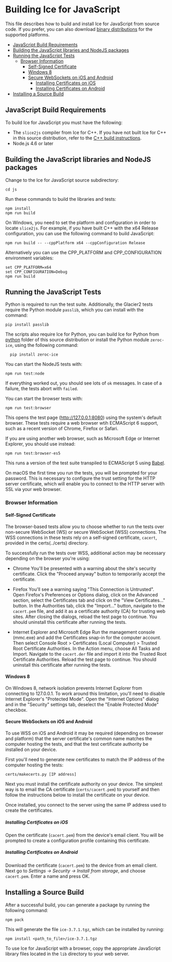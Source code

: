 # Building Ice for JavaScript

This file describes how to build and install Ice for JavaScript from source
code. If you prefer, you can also download [binary distributions][1] for the
supported platforms.

<!-- TOC depthFrom:2 -->

- [JavaScript Build Requirements](#javascript-build-requirements)
- [Building the JavaScript libraries and NodeJS packages](#building-the-javascript-libraries-and-nodejs-packages)
- [Running the JavaScript Tests](#running-the-javascript-tests)
    - [Browser Information](#browser-information)
        - [Self-Signed Certificate](#self-signed-certificate)
        - [Windows 8](#windows-8)
        - [Secure WebSockets on iOS and Android](#secure-websockets-on-ios-and-android)
            - [Installing Certificates on iOS](#installing-certificates-on-ios)
            - [Installing Certificates on Android](#installing-certificates-on-android)
- [Installing a Source Build](#installing-a-source-build)

<!-- /TOC -->

## JavaScript Build Requirements

To build Ice for JavaScript you must have the following:

- The `slice2js` compiler from Ice for C++. If you have not built Ice for C++
  in this source distribution, refer to the
  [C++ build instructions](../cpp/README.md).
- Node.js 4.6 or later

## Building the JavaScript libraries and NodeJS packages

Change to the Ice for JavaScript source subdirectory:
```
cd js
```

Run these commands to build the libraries and tests:
```
npm install
npm run build
```

On Windows, you need to set the platform and configuration in order to locate
`slice2js`. For example, if you have built C++ with the x64 Release configuration,
you can use the following command to build JavaScript:
```
npm run build -- --cppPlatform x64 --cppConfiguration Release
```

Alternatively you can use the CPP_PLATFORM and CPP_CONFIGURATION environment
variables:
```
set CPP_PLATFORM=x64
set CPP_CONFIGURATION=Debug
npm run build
```
## Running the JavaScript Tests

Python is required to run the test suite. Additionally, the Glacier2 tests
require the Python module `passlib`, which you can install with the command:
```
pip install passlib
```

The scripts also require Ice for Python, you can build Ice for Python from
[python](../python) folder of this source distribution or install the Python
module `zeroc-ice`, using the following command:
```
  pip install zeroc-ice
```

You can start the NodeJS tests with:
```
npm run test:node
```

If everything worked out, you should see lots of `ok` messages. In case of a
failure, the tests abort with `failed`.

You can start the browser tests with:
```
npm run test:browser
```

This opens the test page (http://127.0.0.1:8080) using the system's default
browser. These tests require a web browser wtih ECMAScript 6 support, such as
a recent version of Chrome, Firefox or Safari.

If you are using another web browser, such as Microsoft Edge or Internet
Explorer, you should use instead:
```
npm run test:browser-es5
```

This runs a version of the test suite transpiled to ECMAScript 5 using [Babel][2].

On macOS the first time you run the tests, you will be prompted for your
password. This is necessary to configure the trust setting for the HTTP
server certificate, which will enable you to connect to the HTTP server
with SSL via your web browser.

### Browser Information

#### Self-Signed Certificate

The browser-based tests allow you to choose whether to run the tests over
non-secure WebSocket (WS) or secure WebSocket (WSS) connections. The WSS
connections in these tests rely on a self-signed certificate, `cacert`,
provided in the certs(../certs) directory.

To successfully run the tests over WSS, additional action may be necessary
depending on the browser you're using:

- Chrome
   You'll be presented with a warning about the site's security certificate.
   Click the "Proceed anyway" button to temporarily accept the certificate.

- Firefox
   You'll see a warning saying "This Connection is Untrusted". Open Firefox's
   Preferences or Options dialog, click on the Advanced section, select the
   Certificates tab and click on the "View Certificates..." button. In the
   Authorities tab, click the "Import..." button, navigate to the `cacert.pem`
   file, and add it as a certificate authority (CA) for trusting web sites.
   After closing the dialogs, reload the test page to continue. You should
   uninstall this certificate after running the tests.

- Internet Explorer and Microsoft Edge
   Run the management console (mmc.exe) and add the Certificates snap-in for
   the computer account. Then select Console Root > Certificates (Local Computer)
   \> Trusted Root Certificate Authorities. In the Action menu, choose All Tasks
   and Import. Navigate to the `cacert.der` file and import it into the Trusted
   Root Certificate Authorities. Reload the test page to continue. You should
   uninstall this certificate after running the tests.

#### Windows 8

On Windows 8, network isolation prevents Internet Explorer from
connecting to 127.0.0.1. To work around this limitation, you'll need to disable
Internet Explorer's "Protected Mode". Open the "Internet Options" dialog and in
the "Security" settings tab, deselect the "Enable Protected Mode" checkbox.

#### Secure WebSockets on iOS and Android

To use WSS on iOS and Android it may be required (depending on browser and
platform) that the server certificate's common name matches the computer hosting
the tests, and that the test certificate authority be installed on your device.

First you'll need to generate new certificates to match the IP address of the
computer hosting the tests:
```
certs/makecerts.py [IP address]
```

Next you must install the certificate authority on your device. The simplest way
is to email the CA certificate (`certs/cacert.pem`) to yourself and then follow
the instructions below to install the certificate on your device.

Once installed, you connect to the server using the same IP address used to
create the certificates.

##### Installing Certificates on iOS

Open the certificate (`cacert.pem`) from the device's email client. You
will be prompted to create a configuration profile containing this certificate.

##### Installing Certificates on Android

Download the certificate (`cacert.pem`) to the device from an email client.
Next go to _Settings -> Security -> Install from storage_, and choose
`cacert.pem`. Enter a name and press OK.

## Installing a Source Build

After a successful build, you can generate a package by running the
following command:
```
npm pack
```

This will generate the file `ice-3.7.1.tgz`, which can be installed by running:
```
npm install <path_to_file>/ice-3.7.1.tgz
```

To use Ice for JavaScript with a browser, copy the appropriate JavaScript
library files located in the `lib` directory to your web server.

[1]: https://zeroc.com/distributions/ice
[2]: https://babeljs.io
